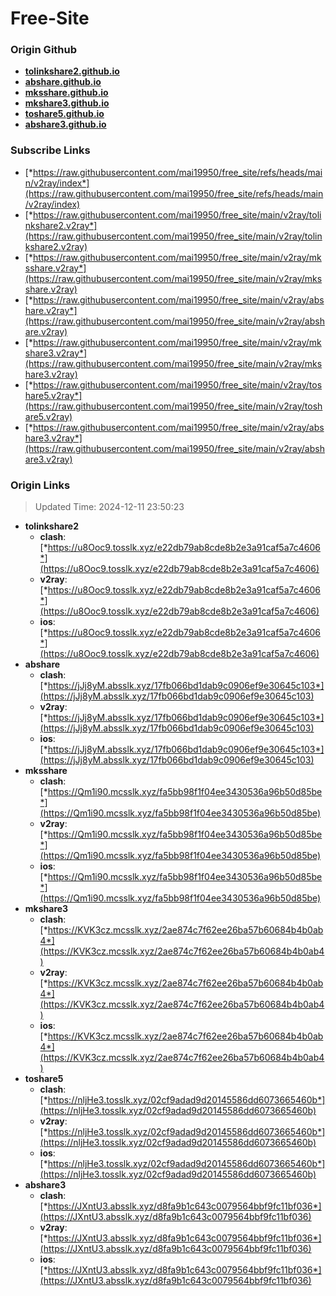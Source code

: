 # Free-Site

### Origin Github

- [**tolinkshare2.github.io**](https://github.com/tolinkshare2/tolinkshare2.github.io)
- [**abshare.github.io**](https://github.com/abshare/abshare.github.io)
- [**mksshare.github.io**](https://github.com/mksshare/mksshare.github.io)
- [**mkshare3.github.io**](https://github.com/mkshare3/mkshare3.github.io)
- [**toshare5.github.io**](https://github.com/toshare5/toshare5.github.io)
- [**abshare3.github.io**](https://github.com/abshare3/abshare3.github.io)

### Subscribe Links

- [*https://raw.githubusercontent.com/mai19950/free_site/refs/heads/main/v2ray/index*](https://raw.githubusercontent.com/mai19950/free_site/refs/heads/main/v2ray/index)
- [*https://raw.githubusercontent.com/mai19950/free_site/main/v2ray/tolinkshare2.v2ray*](https://raw.githubusercontent.com/mai19950/free_site/main/v2ray/tolinkshare2.v2ray)
- [*https://raw.githubusercontent.com/mai19950/free_site/main/v2ray/mksshare.v2ray*](https://raw.githubusercontent.com/mai19950/free_site/main/v2ray/mksshare.v2ray)
- [*https://raw.githubusercontent.com/mai19950/free_site/main/v2ray/abshare.v2ray*](https://raw.githubusercontent.com/mai19950/free_site/main/v2ray/abshare.v2ray)
- [*https://raw.githubusercontent.com/mai19950/free_site/main/v2ray/mkshare3.v2ray*](https://raw.githubusercontent.com/mai19950/free_site/main/v2ray/mkshare3.v2ray)
- [*https://raw.githubusercontent.com/mai19950/free_site/main/v2ray/toshare5.v2ray*](https://raw.githubusercontent.com/mai19950/free_site/main/v2ray/toshare5.v2ray)
- [*https://raw.githubusercontent.com/mai19950/free_site/main/v2ray/abshare3.v2ray*](https://raw.githubusercontent.com/mai19950/free_site/main/v2ray/abshare3.v2ray)

### Origin Links

> Updated Time: 2024-12-11 23:50:23

- **tolinkshare2**
  - **clash**: [*https://u8Ooc9.tosslk.xyz/e22db79ab8cde8b2e3a91caf5a7c4606*](https://u8Ooc9.tosslk.xyz/e22db79ab8cde8b2e3a91caf5a7c4606)
  - **v2ray**: [*https://u8Ooc9.tosslk.xyz/e22db79ab8cde8b2e3a91caf5a7c4606*](https://u8Ooc9.tosslk.xyz/e22db79ab8cde8b2e3a91caf5a7c4606)
  - **ios**: [*https://u8Ooc9.tosslk.xyz/e22db79ab8cde8b2e3a91caf5a7c4606*](https://u8Ooc9.tosslk.xyz/e22db79ab8cde8b2e3a91caf5a7c4606)
- **abshare**
  - **clash**: [*https://jJj8yM.absslk.xyz/17fb066bd1dab9c0906ef9e30645c103*](https://jJj8yM.absslk.xyz/17fb066bd1dab9c0906ef9e30645c103)
  - **v2ray**: [*https://jJj8yM.absslk.xyz/17fb066bd1dab9c0906ef9e30645c103*](https://jJj8yM.absslk.xyz/17fb066bd1dab9c0906ef9e30645c103)
  - **ios**: [*https://jJj8yM.absslk.xyz/17fb066bd1dab9c0906ef9e30645c103*](https://jJj8yM.absslk.xyz/17fb066bd1dab9c0906ef9e30645c103)
- **mksshare**
  - **clash**: [*https://Qm1i90.mcsslk.xyz/fa5bb98f1f04ee3430536a96b50d85be*](https://Qm1i90.mcsslk.xyz/fa5bb98f1f04ee3430536a96b50d85be)
  - **v2ray**: [*https://Qm1i90.mcsslk.xyz/fa5bb98f1f04ee3430536a96b50d85be*](https://Qm1i90.mcsslk.xyz/fa5bb98f1f04ee3430536a96b50d85be)
  - **ios**: [*https://Qm1i90.mcsslk.xyz/fa5bb98f1f04ee3430536a96b50d85be*](https://Qm1i90.mcsslk.xyz/fa5bb98f1f04ee3430536a96b50d85be)
- **mkshare3**
  - **clash**: [*https://KVK3cz.mcsslk.xyz/2ae874c7f62ee26ba57b60684b4b0ab4*](https://KVK3cz.mcsslk.xyz/2ae874c7f62ee26ba57b60684b4b0ab4)
  - **v2ray**: [*https://KVK3cz.mcsslk.xyz/2ae874c7f62ee26ba57b60684b4b0ab4*](https://KVK3cz.mcsslk.xyz/2ae874c7f62ee26ba57b60684b4b0ab4)
  - **ios**: [*https://KVK3cz.mcsslk.xyz/2ae874c7f62ee26ba57b60684b4b0ab4*](https://KVK3cz.mcsslk.xyz/2ae874c7f62ee26ba57b60684b4b0ab4)
- **toshare5**
  - **clash**: [*https://nljHe3.tosslk.xyz/02cf9adad9d20145586dd6073665460b*](https://nljHe3.tosslk.xyz/02cf9adad9d20145586dd6073665460b)
  - **v2ray**: [*https://nljHe3.tosslk.xyz/02cf9adad9d20145586dd6073665460b*](https://nljHe3.tosslk.xyz/02cf9adad9d20145586dd6073665460b)
  - **ios**: [*https://nljHe3.tosslk.xyz/02cf9adad9d20145586dd6073665460b*](https://nljHe3.tosslk.xyz/02cf9adad9d20145586dd6073665460b)
- **abshare3**
  - **clash**: [*https://JXntU3.absslk.xyz/d8fa9b1c643c0079564bbf9fc11bf036*](https://JXntU3.absslk.xyz/d8fa9b1c643c0079564bbf9fc11bf036)
  - **v2ray**: [*https://JXntU3.absslk.xyz/d8fa9b1c643c0079564bbf9fc11bf036*](https://JXntU3.absslk.xyz/d8fa9b1c643c0079564bbf9fc11bf036)
  - **ios**: [*https://JXntU3.absslk.xyz/d8fa9b1c643c0079564bbf9fc11bf036*](https://JXntU3.absslk.xyz/d8fa9b1c643c0079564bbf9fc11bf036)
